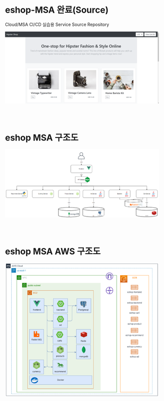 # eshop-MSA 완료(Source)
Cloud/MSA CI/CD 실습용 Service Source Repository

![](./images/eshop-complete.png)

<br>
<br>

# eshop MSA 구조도

![](./images/MSA_arch.png)

<br>
<br>

# eshop MSA AWS 구조도

![](./images/eshop-MSA-AWS.png)

<br>
<br>
